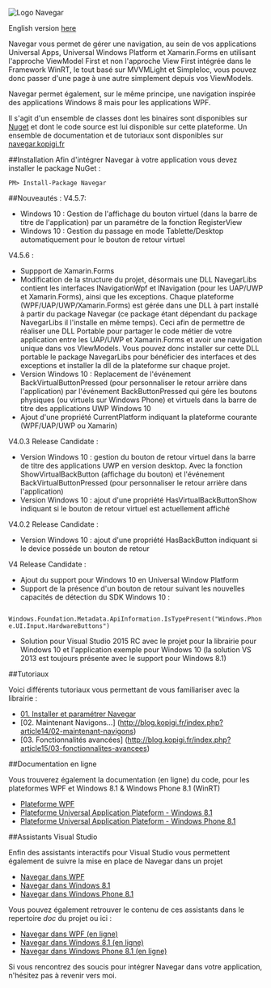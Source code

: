![Logo Navegar](http://www.kopigi.fr/navegar/navegar.png)

English version [here](https://github.com/mplessis/navegar/blob/master/readme.us.md)

Navegar vous permet de gérer une navigation, au sein de vos applications Universal Apps, Universal Windows Platform et Xamarin.Forms en utilisant l'approche ViewModel First et non l'approche View First intégrée dans le Framework WinRT, le tout basé sur MVVMLight et SimpleIoc, vous pouvez donc passer d'une page à une autre simplement depuis vos ViewModels.

Navegar permet également, sur le même principe, une navigation inspirée des applications Windows 8 mais pour les applications WPF.

Il s'agit d'un ensemble de classes dont les binaires sont disponibles sur [Nuget](https://www.nuget.org/packages/Navegar/) et dont le code source est lui disponible sur cette plateforme. Un ensemble de documentation et de tutoriaux sont disponibles sur [navegar.kopigi.fr](http://navegar.kopigi.fr)

##Installation
Afin d'intégrer Navegar à votre application vous devez installer le package NuGet :

    PM> Install-Package Navegar 

##Nouveautés :
V4.5.7:

- Windows 10 : Gestion de l'affichage du bouton virtuel (dans la barre de titre de l'application) par un paramétre de la fonction RegisterView
- Windows 10 : Gestion du passage en mode Tablette/Desktop automatiquement pour le bouton de retour virtuel

V4.5.6 :

- Suppport de Xamarin.Forms
- Modification de la structure du projet, désormais une DLL NavegarLibs contient les interfaces INavigationWpf et INavigation (pour les UAP/UWP et Xamarin.Forms), ainsi que les exceptions. Chaque plateforme (WPF/UAP/UWP/Xamarin.Forms) est gérée dans une DLL à part installé à partir du package Navegar (ce package étant dépendant du package NavegarLibs il l'installe en même temps). 
Ceci afin de permettre de réaliser une DLL Portable pour partager le code métier de votre application entre les UAP/UWP et Xamarin.Forms et avoir une navigation unique dans vos VIewModels. Vous pouvez donc installer sur cette DLL portable le package NavegarLibs pour bénéficier des interfaces et des exceptions et installer la dll de la plateforme sur chaque projet.
- Version Windows 10 : Replacement de l'événement BackVirtualButtonPressed (pour personnaliser le retour arrière dans l'application) par l'événement BackButtonPressed qui gére les boutons physiques (ou virtuels sur Windows Phone) et virtuels dans la barre de titre des applications UWP Windows 10
- Ajout d'une propriété CurrentPlatform indiquant la plateforme courante (WPF/UAP/UWP ou Xamarin)

V4.0.3 Release Candidate :

- Version Windows 10 : gestion du bouton de retour virtuel dans la barre de titre des applications UWP en version desktop. Avec la fonction ShowVirtualBackButton (affichage du bouton) et l'événement BackVirtualButtonPressed (pour personnaliser le retour arrière dans l'application)
- Version Windows 10 : ajout d'une propriété HasVirtualBackButtonShow indiquant si le bouton de retour virtuel est actuellement affiché

V4.0.2 Release Candidate :

- Version Windows 10 : ajout d'une propriété HasBackButton indiquant si le device posséde un bouton de retour

V4 Release Candidate :

- Ajout du support pour Windows 10 en Universal Window Platform
- Support de la présence d'un bouton de retour suivant les nouvelles capacités de détection du SDK Windows 10 :

<code class="language-csharp">
Windows.Foundation.Metadata.ApiInformation.IsTypePresent("Windows.Phone.UI.Input.HardwareButtons")
</code>

- Solution pour Visual Studio 2015 RC avec le projet pour la librairie pour Windows 10 et l'application exemple pour Windows 10 (la solution VS 2013 est toujours présente avec le support pour Windows 8.1)

##Tutoriaux

Voici différents tutoriaux vous permettant de vous familiariser avec la librairie :

- [01. Installer et paramétrer Navegar](http://blog.kopigi.fr/index.php?article10/01-installer-et-parametrer-navegar)
- [02. Maintenant Navigons...] (http://blog.kopigi.fr/index.php?article14/02-maintenant-navigons)
- [03. Fonctionnalités avancées] (http://blog.kopigi.fr/index.php?article15/03-fonctionnalites-avancees)
 
##Documentation en ligne

Vous trouverez également la documentation (en ligne) du code, pour les plateformes WPF et Windows 8.1 & Windows Phone 8.1 (WinRT)

- [Plateforme WPF](http://www.kopigi.fr/navegar/documentation/wpf)
- [Plateforme Universal Application Plateform - Windows 8.1](http://www.kopigi.fr/navegar/documentation/uap.win81)
- [Plateforme Universal Application Plateform - Windows Phone 8.1](http://www.kopigi.fr/navegar/documentation/uap.wp81)

 
##Assistants Visual Studio

Enfin des assistants interactifs pour Visual Studio vous permettent également de suivre la mise en place de Navegar dans un projet

- [Navegar dans WPF](http://www.kopigi.fr/navegar/documentation/assistants/Navegar%20dans%20WPF.mvax)
- [Navegar dans Windows 8.1](http://www.kopigi.fr/navegar/documentation/assistants/Navegar%20dans%20Windows%208.1.mvax)
- [Navegar dans Windows Phone 8.1](http://www.kopigi.fr/navegar/documentation/assistants/Navegar%20dans%20Windows%20Phone%208.1.mvax)

Vous pouvez également retrouver le contenu de ces assistants dans le repertoire *doc* du projet ou ici :

- [Navegar dans WPF (en ligne)](https://github.com/mplessis/navegar/blob/master/doc/navegar_wpf.md)
- [Navegar dans Windows 8.1 (en ligne)](https://github.com/mplessis/navegar/blob/master/doc/navegar_windows_81.md)
- [Navegar dans Windows Phone 8.1 (en ligne)](https://github.com/mplessis/navegar/blob/master/doc/navegar_windows_phone_81.md)

Si vous rencontrez des soucis pour intégrer Navegar dans votre application, n'hésitez pas à revenir vers moi.
